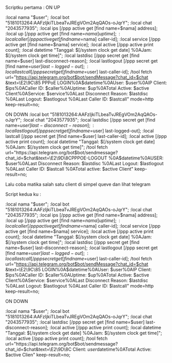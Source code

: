 Scriptku pertama : 
ON UP

:local nama "$user";
:local bot "5181013264:AAFzIjkiTLbeaTvJREgVOm2AqQAOs-oJqrY";
:local chat "2043577935";
:local ips [/ppp active get [find name=$nama] address];
:local up [/ppp active get [find name=$nama] uptime];
:local caller [/ppp active get [find name=$nama] caller-id];
:local service [/ppp active get [find name=$nama] service];
:local active [/ppp active print count];
:local datetime "Tanggal: $[/system clock get date] %0AJam: $[/system clock get time]";
:local lastdisc [/ppp secret get [find name=$user] last-disconnect-reason];
:local lastlogout [/ppp secret get [find name=$user] last-logged-out];
:local lastcall [/ppp secret get [find name=$user] last-caller-id];
/tool fetch url="https://api.telegram.org/bot$bot/sendMessage?chat_id=$chat &text=\E2\9C\85 PPPoE LOGIN%0A$datetime%0AUser: $user%0AIP Client: $ips%0ACaller ID: $caller%0AUptime: $up%0ATotal Active: $active Client%0AService: $service%0ALast Disconnect Reason: $lastdisc %0ALast Logout: $lastlogout %0ALast Caller ID: $lastcall" mode=http keep-result=no;


ON DOWN
:local bot "5181013264:AAFzIjkiTLbeaTvJREgVOm2AqQAOs-oJqrY";
:local chat "2043577935";
:local lastdisc [/ppp secret get [find name=$user] last-disconnect-reason];
:local lastlogout [/ppp secret get [find name=$user] last-logged-out];
:local lastcall [/ppp secret get [find name=$user] last-caller-id];
:local active [/ppp active print count];
:local datetime "Tanggal: $[/system clock get date] %0AJam: $[/system clock get time]";
/tool fetch url="https://api.telegram.org/bot$bot/sendmessage\?chat_id=$chat&text=\E2\9D\8CPPPOE-LOGOUT %0A$datetime%0AUSER: $user%0ALast Disconnect Reason: $lastdisc %0ALast Logout: $lastlogout %0ALast Caller ID: $lastcall %0ATotal active: $active Client" keep-result=no;




Lalu coba matika salah satu client di simpel queve dan lihat telegram


Script kedua ku :


:local nama "$user";
:local bot "5181013264:AAFzIjkiTLbeaTvJREgVOm2AqQAOs-oJqrY";
:local chat "2043577935";
:local ips [/ppp active get [find name=$nama] address];
:local up [/ppp active get [find name=$nama] uptime];
:local caller [/ppp active get [find name=$nama] caller-id];
:local service [/ppp active get [find name=$nama] service];
:local active [/ppp active print count];
:local datetime "Tanggal: $[/system clock get date] %0AJam: $[/system clock get time]";
:local lastdisc [/ppp secret get [find name=$user] last-disconnect-reason];
:local lastlogout [/ppp secret get [find name=$user] last-logged-out];
:local lastcall [/ppp secret get [find name=$user] last-caller-id];
/tool fetch url="https://api.telegram.org/bot$bot/sendMessage?chat_id=$chat &text=\E2\9C\85 LOGIN%0A$datetime%0AUser: $user%0AIP Client: $ips%0ACaller ID: $caller%0AUptime: $up%0ATotal Active: $active Client%0AService: $service%0ALast Disconnect Reason: $lastdisc %0ALast Logout: $lastlogout %0ALast Caller ID: $lastcall" mode=http keep-result=no;

ON DOWN

:local nama "$user";
:local bot "5181013264:AAFzIjkiTLbeaTvJREgVOm2AqQAOs-oJqrY";
:local chat "2043577935";
:local lastdisc [/ppp secret get [find name=$user] last-disconnect-reason];
:local active [/ppp active print count];
:local datetime "Tanggal: $[/system clock get date] %0AJam: $[/system clock get time]";
:local active [/ppp active print count];
/tool fetch url="https://api.telegram.org/bot$bot/sendmessage\?chat_id=$chat&text=\E2\9D\8C Client: $user%0A$datetime%0ATotal Active: $active Clien" keep-result=no;
